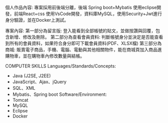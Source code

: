 個人作品內容: 
專案採用前後端分離，後端 Spring boot+Mybatis 使用eclipse開發，前端React+css 使用VsCode開發，資料庫MySQL，使用Security+Jwt進行身分驗證，並在Docker上測試。

專案內容:
第一部分為留言版:
	登入能看到全部帳號的貼文，並做按讚與回覆，包含新增、修改及刪除。
第二部分為查看會員資料:
判斷帳號身分並決定是否能查看到所有的會員資料，如果符合身分即可下載會員資料(PDF、XLSX檔)
第三部分為商城:
販賣電子商品，手機、電腦、電動與其他相關物件，能在商城頁加入商品進購物車，並在購物車內修改數量與結帳。


COMPUTER SKILLS
Languages/Standards/Concepts:
-	Java (J2SE, J2EE)
-	JavaScript、Ajax、jQuery
-	SQL、XML
-	Mybatis、Spring boot
Software/Environment:
-	Tomcat
-	MySQL
-	Eclipse
-	Docker
